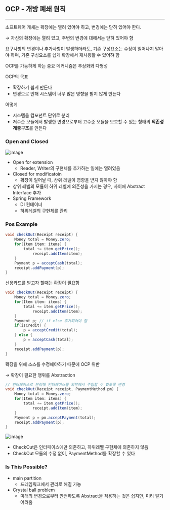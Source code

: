 ## OCP - 개방 폐쇄 원칙

---

소프트웨어 개체는 확장에는 열려 있어야 하고, 변경에는 닫혀 있어야 한다.

→ 자신의 확장에는 열려 있고, 주변의 변경에 대해서는 닫혀 있어야 함

요구사항의 변경이나 추가사항이 발생하더라도, 기존 구성요소는 수정이 일어나지 말아야 하며, 기존 구성요소를 쉽게 확장해서 재사용할 수 있어햐 함

OCP를 가능하게 하는 중요 메커니즘은 추상화와 다형성

OCP의 목표
- 확장하기 쉽게 만든다
- 변경으로 인해 시스템이 너무 많은 영향을 받지 않게 만든다

어떻게
- 시스템을 컴포넌트 단위로 분리
- 저수준 모듈에서 발생한 변경으로부터 고수준 모듈을 보호할 수 있는 형태의 **의존성 계층구조**를 만든다


### Open and Closed

![image](https://user-images.githubusercontent.com/24310798/124349780-e8a89980-dc2b-11eb-9bdf-a6e0388d4cb3.png)

- Open for extension
    - Reader, Writer의 구현체를 추가하는 일에는 열려있음
- Closed for modificatoin
    - 확장이 일어날 때, 상위 레벨이 영향을 받지 않아야 함
- 상위 레벨의 모듈이 하위 레벨에 의존성을 가지는 경우, 사이에 Abstract Interface 추가
- Spring Framework
    - DI 컨테이너
    - 하위레벨의 구현체를 관리

### Pos Example

```java
void checkOut(Receipt receipt) {
	Money total = Money.zero;
	for(Item item: items) {
		total += item.getPrice();
			receipt.addItem(item);
	}
	Payment p = acceptCash(total);
	receipt.addPayment(p);
}
```

신용카드를 받고자 할때는 확장이 필요함

```java
void checkOut(Receipt receipt) {
	Money total = Money.zero;
	for(Item item: items) {
		total += item.getPrice();
			receipt.addItem(item);
	}
	Payment p; // if else 추가되어야 함
	if(isCredit) {
		p = acceptCredit(total);
	} else {
		p = acceptCash(total);
	}
	receipt.addPayment(p);
}
```

확장을 위해 소스를 수정해야하기 때문에 OCP 위반

→ 확장이 필요한 행위를 Abstraction

```java
// 인터페이스로 분리해 인터페이스를 외부에서 주입할 수 있도록 변경
void checkOut(Receipt receipt, PaymentMethod pm) { 
	Money total = Money.zero;
	for(Item item: items) {
		total += item.getPrice();
			receipt.addItem(item);
	}
	Payment p = pm.acceptPayment(total);
	receipt.addPayment(p);
}
```

![image](https://user-images.githubusercontent.com/24310798/124349806-17267480-dc2c-11eb-9788-d8a9239b5e6c.png)

- CheckOut은 인터페이스에만 의존하고, 하위레벨 구현체에 의존하지 않음
- CheckOut 모듈의 수정 없이, PaymentMethod를 확장할 수 있다


### Is This Possible?

- main partition
    - 프레임워크에서 관리로 해결 가능
- Crystal ball problem
    - 미래의 변경으로부터 안전하도록 Abstract을 적용하는 것은 쉽지만, 미리 알기 어려움


